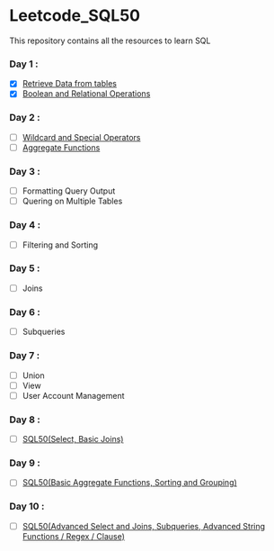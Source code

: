 # Leetcode_SQL50
This repository contains all the resources to learn SQL

  ### Day 1 :
   - [X] [Retrieve Data from tables](https://www.w3resource.com/sql-exercises/sql-retrieve-from-table.php)
   - [X] [Boolean and Relational Operations](https://www.w3resource.com/sql-exercises/sql-boolean-operators.php)
  ### Day 2 :     
   - [ ] [Wildcard and Special Operators](https://www.w3resource.com/sql-exercises/sql-wildcard-special-operators.php)
   - [ ] [Aggregate Functions](https://www.w3resource.com/sql-exercises/sql-aggregate-functions.php)
  ### Day 3 :     
   - [ ] Formatting Query Output
   - [ ] Quering on Multiple Tables
  ### Day 4 :   
   - [ ] Filtering and Sorting
   ### Day 5 :   
   - [ ] Joins
  ### Day 6 : 
   - [ ] Subqueries
  ### Day 7 : 
   - [ ] Union
   - [ ] View
   - [ ] User Account Management
  ### Day 8 :
   - [ ] [SQL50(Select, Basic Joins)](https://leetcode.com/studyplan/top-sql-50/)
  ### Day 9 :
   - [ ] [SQL50(Basic Aggregate Functions, Sorting and Grouping)](https://leetcode.com/studyplan/top-sql-50/)
  ### Day 10 :
   - [ ] [SQL50(Advanced Select and Joins, Subqueries, Advanced String Functions / Regex / Clause)](https://leetcode.com/studyplan/top-sql-50/)
